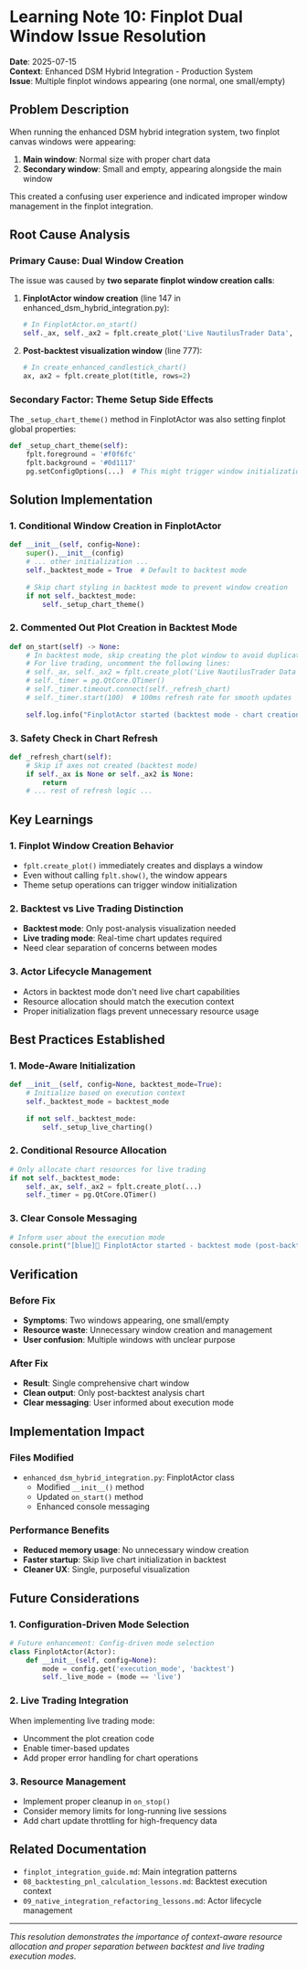 # Learning Note 10: Finplot Dual Window Issue Resolution

**Date**: 2025-07-15  
**Context**: Enhanced DSM Hybrid Integration - Production System  
**Issue**: Multiple finplot windows appearing (one normal, one small/empty)

## Problem Description

When running the enhanced DSM hybrid integration system, two finplot canvas windows were appearing:
1. **Main window**: Normal size with proper chart data
2. **Secondary window**: Small and empty, appearing alongside the main window

This created a confusing user experience and indicated improper window management in the finplot integration.

## Root Cause Analysis

### Primary Cause: Dual Window Creation
The issue was caused by **two separate finplot window creation calls**:

1. **FinplotActor window creation** (line 147 in enhanced_dsm_hybrid_integration.py):
   ```python
   # In FinplotActor.on_start()
   self._ax, self._ax2 = fplt.create_plot('Live NautilusTrader Data', rows=2, maximize=False)
   ```

2. **Post-backtest visualization window** (line 777):
   ```python
   # In create_enhanced_candlestick_chart()
   ax, ax2 = fplt.create_plot(title, rows=2)
   ```

### Secondary Factor: Theme Setup Side Effects
The `_setup_chart_theme()` method in FinplotActor was also setting finplot global properties:
```python
def _setup_chart_theme(self):
    fplt.foreground = '#f0f6fc'
    fplt.background = '#0d1117'
    pg.setConfigOptions(...)  # This might trigger window initialization
```

## Solution Implementation

### 1. Conditional Window Creation in FinplotActor
```python
def __init__(self, config=None):
    super().__init__(config)
    # ... other initialization ...
    self._backtest_mode = True  # Default to backtest mode
    
    # Skip chart styling in backtest mode to prevent window creation
    if not self._backtest_mode:
        self._setup_chart_theme()
```

### 2. Commented Out Plot Creation in Backtest Mode
```python
def on_start(self) -> None:
    # In backtest mode, skip creating the plot window to avoid duplicate windows
    # For live trading, uncomment the following lines:
    # self._ax, self._ax2 = fplt.create_plot('Live NautilusTrader Data', rows=2, maximize=False)
    # self._timer = pg.QtCore.QTimer()
    # self._timer.timeout.connect(self._refresh_chart)
    # self._timer.start(100)  # 100ms refresh rate for smooth updates
    
    self.log.info("FinplotActor started (backtest mode - chart creation skipped)")
```

### 3. Safety Check in Chart Refresh
```python
def _refresh_chart(self):
    # Skip if axes not created (backtest mode)
    if self._ax is None or self._ax2 is None:
        return
    # ... rest of refresh logic ...
```

## Key Learnings

### 1. Finplot Window Creation Behavior
- `fplt.create_plot()` immediately creates and displays a window
- Even without calling `fplt.show()`, the window appears
- Theme setup operations can trigger window initialization

### 2. Backtest vs Live Trading Distinction
- **Backtest mode**: Only post-analysis visualization needed
- **Live trading mode**: Real-time chart updates required
- Need clear separation of concerns between modes

### 3. Actor Lifecycle Management
- Actors in backtest mode don't need live chart capabilities
- Resource allocation should match the execution context
- Proper initialization flags prevent unnecessary resource usage

## Best Practices Established

### 1. Mode-Aware Initialization
```python
def __init__(self, config=None, backtest_mode=True):
    # Initialize based on execution context
    self._backtest_mode = backtest_mode
    
    if not self._backtest_mode:
        self._setup_live_charting()
```

### 2. Conditional Resource Allocation
```python
# Only allocate chart resources for live trading
if not self._backtest_mode:
    self._ax, self._ax2 = fplt.create_plot(...)
    self._timer = pg.QtCore.QTimer()
```

### 3. Clear Console Messaging
```python
# Inform user about the execution mode
console.print("[blue]🚀 FinplotActor started - backtest mode (post-backtest chart will be shown)[/blue]")
```

## Verification

### Before Fix
- **Symptoms**: Two windows appearing, one small/empty
- **Resource waste**: Unnecessary window creation and management
- **User confusion**: Multiple windows with unclear purpose

### After Fix
- **Result**: Single comprehensive chart window
- **Clean output**: Only post-backtest analysis chart
- **Clear messaging**: User informed about execution mode

## Implementation Impact

### Files Modified
- `enhanced_dsm_hybrid_integration.py`: FinplotActor class
  - Modified `__init__()` method
  - Updated `on_start()` method
  - Enhanced console messaging

### Performance Benefits
- **Reduced memory usage**: No unnecessary window creation
- **Faster startup**: Skip live chart initialization in backtest
- **Cleaner UX**: Single, purposeful visualization

## Future Considerations

### 1. Configuration-Driven Mode Selection
```python
# Future enhancement: Config-driven mode selection
class FinplotActor(Actor):
    def __init__(self, config=None):
        mode = config.get('execution_mode', 'backtest')
        self._live_mode = (mode == 'live')
```

### 2. Live Trading Integration
When implementing live trading mode:
- Uncomment the plot creation code
- Enable timer-based updates
- Add proper error handling for chart operations

### 3. Resource Management
- Implement proper cleanup in `on_stop()`
- Consider memory limits for long-running live sessions
- Add chart update throttling for high-frequency data

## Related Documentation
- `finplot_integration_guide.md`: Main integration patterns
- `08_backtesting_pnl_calculation_lessons.md`: Backtest execution context
- `09_native_integration_refactoring_lessons.md`: Actor lifecycle management

---
*This resolution demonstrates the importance of context-aware resource allocation and proper separation between backtest and live trading execution modes.*